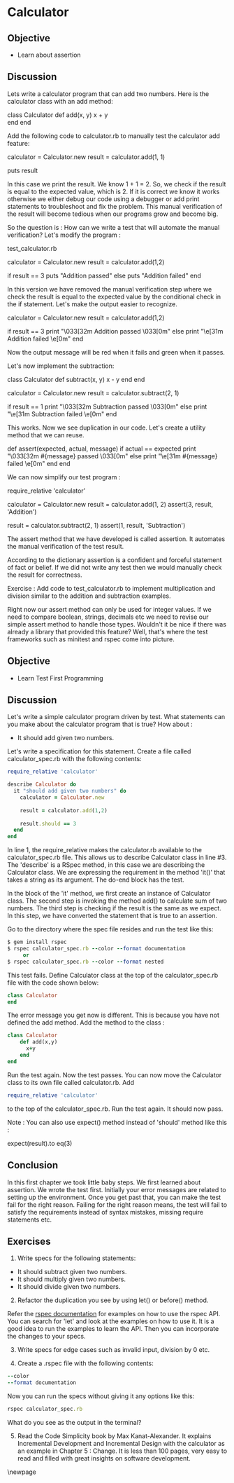 # Calculator #

## Objective ##

- Learn about assertion

## Discussion ##

Lets write a calculator program that can add two numbers. Here is the calculator class with an add method:

class Calculator
  def add(x, y)
    x + y  
  end
end

Add the following code to calculator.rb to manually test the calculator add feature:

calculator = Calculator.new
result = calculator.add(1, 1)

puts result

In this case we print the result. We know 1 + 1 = 2. So, we check if the result is equal to the expected value, which is 2. If it is correct we know it works otherwise we either debug our code using a debugger or add print statements to troubleshoot and fix the problem. This manual verification of the result will become tedious when our programs grow and become big. 

So the question is : How can we write a test that will automate the manual verification? Let's modify the program :

test_calculator.rb

  calculator = Calculator.new
  result = calculator.add(1,2)

  if result == 3
	puts "Addition passed"
  else
	puts "Addition failed"
  end

In this version we have removed the manual verification step where we check the result is equal to the expected value by the conditional check in the if statement. Let's make the output easier to recognize.

calculator = Calculator.new
result = calculator.add(1,2)

if result == 3
	print "\033[32m Addition passed \033[0m"
else
	print "\e[31m Addition failed \e[0m"
end

Now the output message will be red when it fails and green when it passes.

Let's now implement the subtraction:

class Calculator
  def subtract(x, y)
 	x - y
  end
end

calculator = Calculator.new
result = calculator.subtract(2, 1)

if result == 1
	print "\033[32m Subtraction passed \033[0m"
else
	print "\e[31m Subtraction failed \e[0m"
end

This works. Now we see duplication in our code. Let's create a utility method that we can reuse.

def	assert(expected, actual, message)
	if actual == expected
		print "\033[32m #{message} passed \033[0m"
	else
		print "\e[31m #{message} failed \e[0m"
	end
end

We can now simplify our test program :

require_relative 'calculator'

calculator = Calculator.new
result = calculator.add(1, 2)
assert(3, result, 'Addition')

result = calculator.subtract(2, 1)
assert(1, result, 'Subtraction')

The assert method that we have developed is called assertion. It automates the manual verification of the test result.

According to the dictionary assertion is a confident and forceful statement of fact or belief. If we did not write any test then we would manually check the result for correctness. 

Exercise : Add code to test_calculator.rb to implement multiplication and division similar to the addition and subtraction examples.

Right now our assert method can only be used for integer values. If we need to compare boolean, strings, decimals etc we need to revise our simple assert method to handle those types. Wouldn't it be nice if there was already a library that provided this feature? Well, that's where the test frameworks such as minitest and rspec come into picture.

## Objective ##

- Learn Test First Programming

## Discussion ##

Let's write a simple calculator program driven by test. What statements can you make about the calculator program that is true? How about :

*  It should add given two numbers.

Let's write a specification for this statement. Create a file called calculator_spec.rb with the following contents:

```ruby
require_relative 'calculator'

describe Calculator do
  it "should add given two numbers" do
    calculator = Calculator.new
		
    result = calculator.add(1,2)
    
    result.should == 3
  end
end
```



In line 1, the require_relative makes the calculator.rb available to the calculator_spec.rb file. This allows us to describe Calculator class in line #3. The 'describe' is a RSpec method, in this case we are describing the Calculator class. We are expressing the requirement in the method 'it()' that takes a string as its argument. The do-end block has the test. 

In the block of the 'it' method, we first create an instance of Calculator class. The second step is invoking the method add() to calculate sum of two numbers. The third step is checking if the result is the same as we expect. In this step, we have converted the statement that is true to an assertion.

Go to the directory where the spec file resides and run the test like this:

```ruby
$ gem install rspec
$ rspec calculator_spec.rb --color --format documentation
     or
$ rspec calculator_spec.rb --color --format nested
```

This test fails. Define Calculator class at the top of the calculator_spec.rb file with the code shown below:

```ruby
class Calculator
end
```

The error message you get now is different. This is because you have not defined the add method. Add the method to the class :

```ruby
class Calculator
	def add(x,y)
	  x+y
	end
end
```

Run the test again. Now the test passes. You can now move the Calculator class to its own file called calculator.rb. Add

```ruby
require_relative 'calculator'
```

to the top of the calculator_spec.rb. Run the test again. It should now pass. 

Note : You can also use expect() method instead of 'should' method like this :

expect(result).to eq(3)

## Conclusion ##

In this first chapter we took little baby steps. We first learned about assertion. We wrote the test first. Initially your error messages are related to setting up the environment. Once you get past that, you can make the test fail for the right reason. Failing for the right reason means, the test will fail to satisfy the requirements instead of syntax mistakes, missing require statements etc.

## Exercises ##

1. Write specs for the following statements:

*  It should subtract given two numbers.
*  It should multiply given two numbers.
*  It should divide given two numbers.

2. Refactor the duplication you see by using let() or before() method.

Refer the [rspec documentation](https://www.relishapp.com/rspec/rspec-core/docs) for examples on how to use the rspec API. You can search for 'let' and look at the examples on how to use it. It is a good idea to run the examples to learn the API. Then you can incorporate the changes to your specs.

3. Write specs for edge cases such as invalid input, division by 0 etc.

4. Create a .rspec file with the following contents:

```ruby
--color
--format documentation
```

Now you can run the specs without giving it any options like this:

```ruby
rspec calculator_spec.rb 
```

What do you see as the output in the terminal?

5. Read the Code Simplicity book by Max Kanat-Alexander. It explains Incremental Development and Incremental Design with the calculator as an example in Chapter 5 : Change. It is less than 100 pages, very easy to read and filled with great insights on software development.

\newpage
